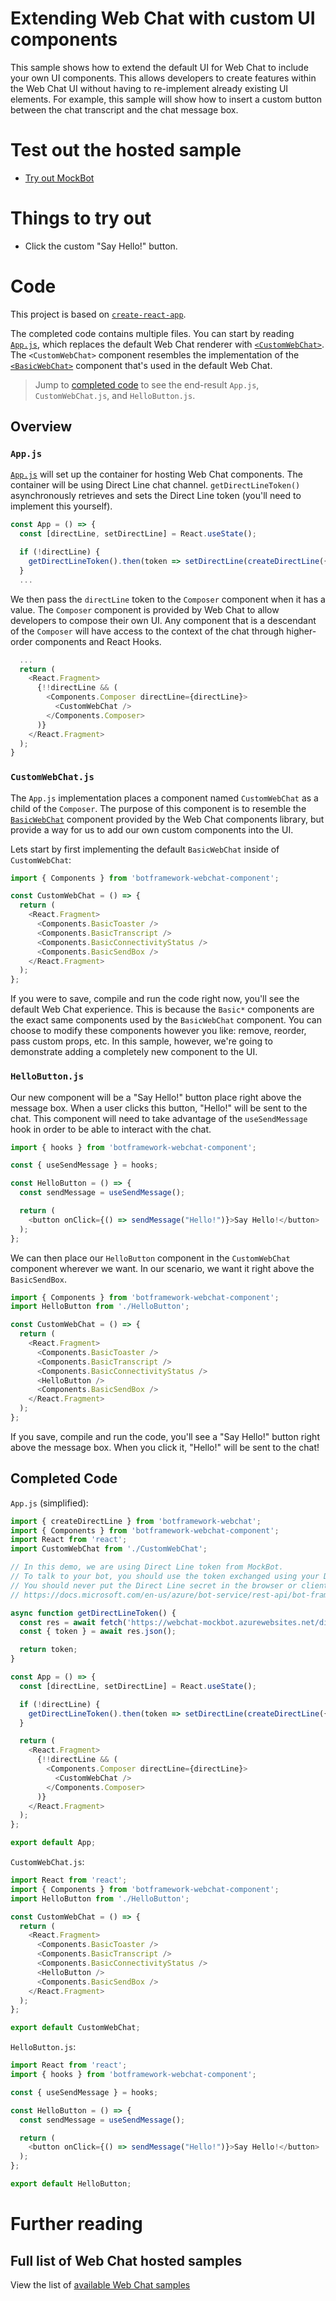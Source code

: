 # Extending Web Chat with custom UI components

This sample shows how to extend the default UI for Web Chat to include your own UI components. This allows developers to create features within the Web Chat UI without having to re-implement already existing UI elements. For example, this sample will show how to insert a custom button between the chat transcript and the chat message box.

# Test out the hosted sample

-  [Try out MockBot](https://microsoft.github.io/BotFramework-WebChat/06.recomposing-ui/e.extending-ui)

# Things to try out

-  Click the custom "Say Hello!" button.

# Code

This project is based on [`create-react-app`](https://github.com/facebook/create-react-app).

The completed code contains multiple files. You can start by reading [`App.js`](https://github.com/microsoft/BotFramework-WebChat/tree/main/samples/06.recomposing-ui/e.extending-ui/src/App.js), which replaces the default Web Chat renderer with [`<CustomWebChat>`](https://github.com/microsoft/BotFramework-WebChat/tree/main/samples/06.recomposing-ui/e.extending-ui/src/CustomWebChat.js). The `<CustomWebChat>` component resembles the implementation of the [`<BasicWebChat>`](https://github.com/microsoft/BotFramework-WebChat/blob/main/packages/component/src/BasicWebChat.tsx) component that's used in the default Web Chat.

> Jump to [completed code](#completed-code) to see the end-result `App.js`, `CustomWebChat.js`, and `HelloButton.js`.

## Overview

### `App.js`

[`App.js`](https://github.com/microsoft/BotFramework-WebChat/tree/main/samples/06.recomposing-ui/e.extending-ui/src/App.js) will set up the container for hosting Web Chat components. The container will be using Direct Line chat channel. `getDirectLineToken()` asynchronously retrieves and sets the Direct Line token (you'll need to implement this yourself).

<!-- prettier-ignore-start -->
```javascript
const App = () => {
  const [directLine, setDirectLine] = React.useState();

  if (!directLine) {
    getDirectLineToken().then(token => setDirectLine(createDirectLine({ token })));
  }
  ...
```
<!-- prettier-ignore-end -->

We then pass the `directLine` token to the `Composer` component when it has a value. The `Composer` component is provided by Web Chat to allow developers to compose their own UI. Any component that is a descendant of the `Composer` will have access to the context of the chat through higher-order components and React Hooks.

<!-- prettier-ignore-start -->
```javascript
  ...
  return (
    <React.Fragment>
      {!!directLine && (
        <Components.Composer directLine={directLine}>
          <CustomWebChat />
        </Components.Composer>
      )}
    </React.Fragment>
  );
}
```
<!-- prettier-ignore-end -->

### `CustomWebChat.js`

The `App.js` implementation places a component named `CustomWebChat` as a child of the `Composer`. The purpose of this component is to resemble the [`BasicWebChat`](https://github.com/microsoft/BotFramework-WebChat/blob/main/packages/component/src/BasicWebChat.tsx) component provided by the Web Chat components library, but provide a way for us to add our own custom components into the UI.

Lets start by first implementing the default `BasicWebChat` inside of `CustomWebChat`:

<!-- prettier-ignore-start -->
```javascript
import { Components } from 'botframework-webchat-component';

const CustomWebChat = () => {
  return (
    <React.Fragment>
      <Components.BasicToaster />
      <Components.BasicTranscript />
      <Components.BasicConnectivityStatus />
      <Components.BasicSendBox />
    </React.Fragment>
  );
};
```
<!-- prettier-ignore-end -->

If you were to save, compile and run the code right now, you'll see the default Web Chat experience. This is because the `Basic*` components are the exact same components used by the `BasicWebChat` component. You can choose to modify these components however you like: remove, reorder, pass custom props, etc. In this sample, however, we're going to demonstrate adding a completely new component to the UI.

### `HelloButton.js`

Our new component will be a "Say Hello!" button place right above the message box. When a user clicks this button, "Hello!" will be sent to the chat. This component will need to take advantage of the `useSendMessage` hook in order to be able to interact with the chat.

<!-- prettier-ignore-start -->
```javascript
import { hooks } from 'botframework-webchat-component';

const { useSendMessage } = hooks;

const HelloButton = () => {  
  const sendMessage = useSendMessage();

  return (
    <button onClick={() => sendMessage("Hello!")}>Say Hello!</button>
  );
};
```
<!-- prettier-ignore-end -->

We can then place our `HelloButton` component in the `CustomWebChat` component wherever we want. In our scenario, we want it right above the `BasicSendBox`.

<!-- prettier-ignore-start -->
```javascript
import { Components } from 'botframework-webchat-component';
import HelloButton from './HelloButton';

const CustomWebChat = () => {
  return (
    <React.Fragment>
      <Components.BasicToaster />
      <Components.BasicTranscript />
      <Components.BasicConnectivityStatus />
      <HelloButton />
      <Components.BasicSendBox />
    </React.Fragment>
  );
};
```
<!-- prettier-ignore-end -->

If you save, compile and run the code, you'll see a "Say Hello!" button right above the message box. When you click it, "Hello!" will be sent to the chat!

## Completed Code

`App.js` (simplified):

<!-- prettier-ignore-start -->
```javascript
import { createDirectLine } from 'botframework-webchat';
import { Components } from 'botframework-webchat-component';
import React from 'react';
import CustomWebChat from './CustomWebChat';

// In this demo, we are using Direct Line token from MockBot.
// To talk to your bot, you should use the token exchanged using your Direct Line secret.
// You should never put the Direct Line secret in the browser or client app.
// https://docs.microsoft.com/en-us/azure/bot-service/rest-api/bot-framework-rest-direct-line-3-0-authentication

async function getDirectLineToken() {
  const res = await fetch('https://webchat-mockbot.azurewebsites.net/directline/token', { method: 'POST' });
  const { token } = await res.json();

  return token;
}

const App = () => {
  const [directLine, setDirectLine] = React.useState();

  if (!directLine) {
    getDirectLineToken().then(token => setDirectLine(createDirectLine({ token })));
  }

  return (
    <React.Fragment>
      {!!directLine && (
        <Components.Composer directLine={directLine}>
          <CustomWebChat />
        </Components.Composer>
      )}
    </React.Fragment>
  );
};

export default App;
```
<!-- prettier-ignore-end -->

`CustomWebChat.js`:

<!-- prettier-ignore-start -->
```javascript
import React from 'react';
import { Components } from 'botframework-webchat-component';
import HelloButton from './HelloButton';

const CustomWebChat = () => {
  return (
    <React.Fragment>
      <Components.BasicToaster />
      <Components.BasicTranscript />
      <Components.BasicConnectivityStatus />
      <HelloButton />
      <Components.BasicSendBox />
    </React.Fragment>
  );
};

export default CustomWebChat;
```
<!-- prettier-ignore-end -->

`HelloButton.js`:

<!-- prettier-ignore-start -->
```javascript
import React from 'react';
import { hooks } from 'botframework-webchat-component';

const { useSendMessage } = hooks;

const HelloButton = () => {  
  const sendMessage = useSendMessage();

  return (
    <button onClick={() => sendMessage("Hello!")}>Say Hello!</button>
  );
};

export default HelloButton;
```
<!-- prettier-ignore-end -->

# Further reading

## Full list of Web Chat hosted samples

View the list of [available Web Chat samples](https://github.com/microsoft/BotFramework-WebChat/tree/main/samples)

